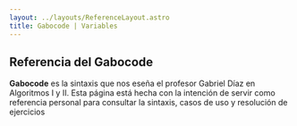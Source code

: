 ```yaml
---
layout: ../layouts/ReferenceLayout.astro
title: Gabocode | Variables
---
```


## Referencia del Gabocode

**Gabocode** es la sintaxis que nos eseña el profesor Gabriel Díaz en Algoritmos I y II. Esta página está hecha con la intención de servir como referencia personal para consultar la sintaxis, casos de uso y resolución de ejercicios
